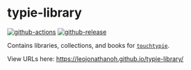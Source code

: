 # typie-library

[![github-actions](https://github.com/leojonathanoh/typie-library/workflows/ci-master-pr/badge.svg)](https://github.com/leojonathanoh/typie-library/actions)
[![github-release](https://img.shields.io/github/v/release/leojonathanoh/typie-library?style=flat-square)](https://github.com/leojonathanoh/typie-library/releases/)

Contains libraries, collections, and books for [`touchtypie`](https://github.com/touchtypie/touchtypie).

View URLs here: https://leojonathanoh.github.io/typie-library/
